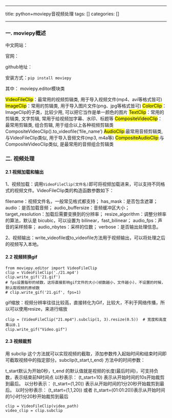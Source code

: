 
--- 
title:  python+moviepy音视频处理 
tags: []
categories: [] 

---
### 一. moviepy概述

中文网站：

官网：

github地址：

安装方式：`pip install moviepy`

其中： moviepy.editor模块类

>  
 <mark>VideoFileClip</mark>：最常用的视频剪辑类, 用于导入视频文件(mp4、avi等格式皆可) <mark>ImageClip</mark>：常用的剪辑类, 用于导入图片文件(png、jpg等格式皆可) <mark>ColorClip</mark>：ImageClip的子类，比较少用, 可以把它当作是单一颜色的图片 <mark>TextClip</mark>：常用的剪辑类, 文字剪辑, 常用于给视频加字幕、水印、标题等 <mark>CompositeVideoClip</mark>：最常用剪辑类, 组合剪辑, 用于组合以上各种视频剪辑类CompositeVideoClip().to_videofile(‘file_name’) <mark>AudioClip</mark>:最常用音频剪辑类, 与VideoFileClip类似, 用于导入音频文件(mp3, m4a等) <mark>CompositeAudioClip</mark>:与CompositeVideoClip类似, 是最常用的音频组合剪辑类 


### 二. 视频处理

#### 2.1 视频加载和输出

1、视频加载：调用`VideoFileClip(文件名)`即可将视频加载进来，可以支持不同格式的视频文件。VideoFileClip类的构造函数参数如下：

filename：视频文件名，一般常见格式都支持； has_mask：是否包含遮罩； audio：是否加载音频； audio_buffersize：音频缓冲区大小； target_resolution：加载后需要变换到的分辨率； resize_algorithm：调整分辨率的算法，默认是 bicubic，可以设置为 bilinear，fast_bilinear； audio_fps：声音的采样频率； audio_nbytes：采样的位数； verbose：是否输出处理信息。

2、视频输出：write_videofile或to_videofile方法用于视频输出，可以将处理之后的视频写入本地。

#### 2.2 视频转换gif

```
from moviepy.editor import VideoFileClip
clip = VideoFileClip('./21.mp4')
clip.write_gif('21.gif')
# fps设置每秒的帧数，这将直接影响gif文件的大小(帧数越小，文件越小)，不设置的时候，默认取视频的原帧数
# clip.write_gif('21.gif', fps=1)  

```

gif缩放：视频分辨率往往比较高，直接转化为Gif，比较大，不利于网络传播，所以可以使用resize，来进行缩放

```
clip = (VideoFileClip("21.mp4").subclip(1, 3).resize(0.5))  # 宽度和高度乘以0.1
clip.write_gif("Video.gif")

```

#### 2.3 视频裁剪

用 subclip 这个方法就可以实现视频的截取，添加参数传入起始时间和结束时间即可截取视频中的指定部分。subclip(t_start,t_end) 方法中的时间参数：

t_start默认为开始0秒，t_end 的默认值就是视频的长度(最后时间)，可支持负数，表示结束前N时间点 以秒表示： (t_start=10) 表示从开始时间的10s开始裁剪到最后。 以分秒表示： (t_start=(1,20)) 表示从开始时间的1分20秒开始裁剪到最后。 以时分秒表示： (t_start=(1,1,20)) 或者 (t_start=(01:01:20))表示从开始时间的1小时1分20秒开始裁剪到最后

```
clip = VideoFileClip(video_path)
video_clip = clip.subclip
```
